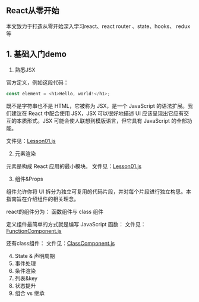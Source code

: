 ## React从零开始

本文致力于打造从零开始深入学习react、react router 、state、hooks、 redux等

## 1. 基础入门demo

1. 熟悉JSX

官方定义，例如这段代码：
```javascript
const element = <h1>Hello, world!</h1>;
```
既不是字符串也不是 HTML，它被称为 JSX，是一个 JavaScript 的语法扩展。我们建议在 React 中配合使用 JSX，JSX 可以很好地描述 UI 应该呈现出它应有交互的本质形式。JSX 可能会使人联想到模版语言，但它具有 JavaScript 的全部功能。

文件见：[Lesson01.js](./src/lesson/lesson01/Lesson01.js)

2. 元素渲染

元素是构成 React 应用的最小模块。
文件见：[Lesson01.js](./src/lesson/lesson01/Lesson01.js)

3. 组件&Props

组件允许你将 UI 拆分为独立可复用的代码片段，并对每个片段进行独立构思。本指南旨在介绍组件的相关理念。

react的组件分为： 函数组件与 class 组件

定义组件最简单的方式就是编写 JavaScript 函数：
文件见：[FunctionComponent.js](./src/lesson/lesson01/FunctionComponent.js)

还有class组件：
文件见：[ClassComponent.js](./src/lesson/lesson01/ClassComponent.js)

4. State & 声明周期
5. 事件处理
6. 条件渲染
7. 列表&key
8. 状态提升
9. 组合 vs 继承